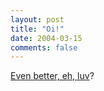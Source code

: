 ```yaml
---
layout: post
title: "Oi!"
date: 2004-03-15
comments: false
---
```

[Even better, eh, luv][0]?



[0]: http://www.rinkworks.com/dialect/dialectp.cgi?dialect=cockney&amp;inside=1&amp;url=http://maverick.samamac.com/quotes.htm
